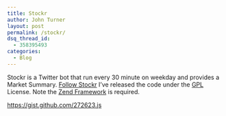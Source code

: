 ```yaml
---
title: Stockr
author: John Turner
layout: post
permalink: /stockr/
dsq_thread_id:
  - 358395493
categories:
  - Blog
---
```

Stockr is a Twitter bot that run every 30 minute on weekday and provides a Market Summary. [Follow Stockr][1] I&#8217;ve released the code under the [GPL][2] License. Note the [Zend Framework][3] is required.

https://gist.github.com/272623.js

 [1]: http://twitter.com/stockr
 [2]: http://www.gnu.org/licenses/gpl-3.0.txt
 [3]: http://framework.zend.com/